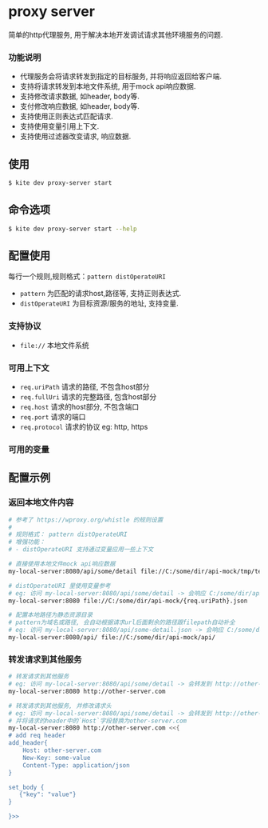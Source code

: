 # proxy server

简单的http代理服务, 用于解决本地开发调试请求其他环境服务的问题.

### 功能说明

- 代理服务会将请求转发到指定的目标服务, 并将响应返回给客户端.
- 支持将请求转发到本地文件系统, 用于mock api响应数据.
- 支持修改请求数据, 如header, body等.
- 支付修改响应数据, 如header, body等.
- 支持使用正则表达式匹配请求.
- 支持使用变量引用上下文.
- 支持使用过滤器改变请求, 响应数据.

## 使用

```bash
$ kite dev proxy-server start
```
## 命令选项

```bash
$ kite dev proxy-server start --help
```

## 配置使用

每行一个规则,规则格式：`pattern distOperateURI`

- `pattern` 为匹配的请求host,路径等, 支持正则表达式.
- `distOperateURI` 为目标资源/服务的地址, 支持变量.

### 支持协议

- `file://` 本地文件系统

### 可用上下文

- `req.uriPath` 请求的路径, 不包含host部分
- `req.fullUri` 请求的完整路径, 包含host部分
- `req.host` 请求的host部分, 不包含端口
- `req.port` 请求的端口
- `req.protocol` 请求的协议 eg: http, https

### 可用的变量

## 配置示例

### 返回本地文件内容

```bash
# 参考了 https://wproxy.org/whistle 的规则设置
#
# 规则格式： pattern distOperateURI
# 增强功能：
# - distOperateURI 支持通过变量应用一些上下文

# 直接使用本地文件mock api响应数据
my-local-server:8080/api/some/detail file://C:/some/dir/api-mock/tmp/test-resp.json

# distOperateURI 里使用变量参考
# eg: 访问 my-local-server:8080/api/some/detail -> 会响应 C:/some/dir/api-mock/api/some/detail.json 的内容
my-local-server:8080 file://C:/some/dir/api-mock/{req.uriPath}.json

# 配置本地路径为静态资源目录
# pattern为域名或路径, 会自动根据请求url后面剩余的路径跟filepath自动补全
# eg: 访问 my-local-server:8080/api/some-detail.json -> 会响应 C:/some/dir/api-mock/api/some-detail.json 的内容
my-local-server:8080/api/ file://C:/some/dir/api-mock/api/

```

### 转发请求到其他服务

```bash
# 转发请求到其他服务
# eg: 访问 my-local-server:8080/api/some/detail -> 会转发到 http://other-server.com
my-local-server:8080 http://other-server.com

# 转发请求到其他服务, 并修改请求头
# eg: 访问 my-local-server:8080/api/some/detail -> 会转发到 http://other-server.com
# 并将请求的header中的`Host`字段替换为other-server.com
my-local-server:8080 http://other-server.com <<{
# add req header
add_header{
    Host: other-server.com
    New-Key: some-value
    Content-Type: application/json
}

set_body {
   {"key": "value"}
}

}>>

```
